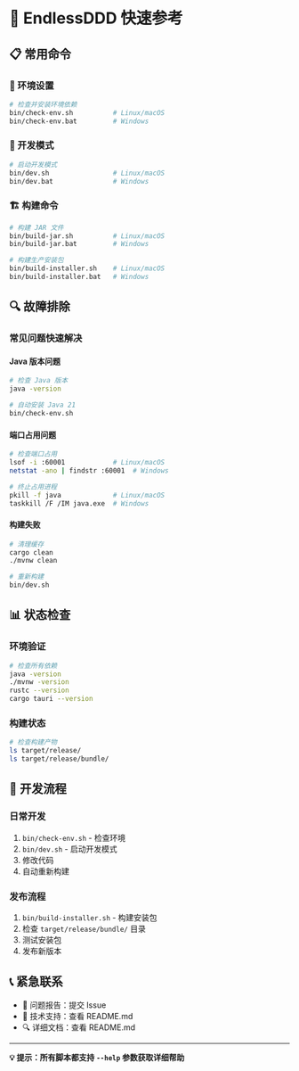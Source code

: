 # 🚀 EndlessDDD 快速参考

## 📋 常用命令

### 🔧 环境设置
```bash
# 检查并安装环境依赖
bin/check-env.sh          # Linux/macOS
bin/check-env.bat         # Windows
```

### 🚀 开发模式
```bash
# 启动开发模式
bin/dev.sh                # Linux/macOS
bin/dev.bat               # Windows
```

### 🏗️ 构建命令
```bash
# 构建 JAR 文件
bin/build-jar.sh          # Linux/macOS
bin/build-jar.bat         # Windows

# 构建生产安装包
bin/build-installer.sh    # Linux/macOS
bin/build-installer.bat   # Windows
```

## 🔍 故障排除

### 常见问题快速解决

#### Java 版本问题
```bash
# 检查 Java 版本
java -version

# 自动安装 Java 21
bin/check-env.sh
```

#### 端口占用问题
```bash
# 检查端口占用
lsof -i :60001            # Linux/macOS
netstat -ano | findstr :60001  # Windows

# 终止占用进程
pkill -f java             # Linux/macOS
taskkill /F /IM java.exe  # Windows
```

#### 构建失败
```bash
# 清理缓存
cargo clean
./mvnw clean

# 重新构建
bin/dev.sh
```

## 📊 状态检查

### 环境验证
```bash
# 检查所有依赖
java -version
./mvnw -version
rustc --version
cargo tauri --version
```

### 构建状态
```bash
# 检查构建产物
ls target/release/
ls target/release/bundle/
```

## 🎯 开发流程

### 日常开发
1. `bin/check-env.sh` - 检查环境
2. `bin/dev.sh` - 启动开发模式
3. 修改代码
4. 自动重新构建

### 发布流程
1. `bin/build-installer.sh` - 构建安装包
2. 检查 `target/release/bundle/` 目录
3. 测试安装包
4. 发布新版本

## 📞 紧急联系

- 🐛 问题报告：提交 Issue
- 📧 技术支持：查看 README.md
- 🔍 详细文档：查看 README.md

---

**💡 提示：所有脚本都支持 `--help` 参数获取详细帮助** 